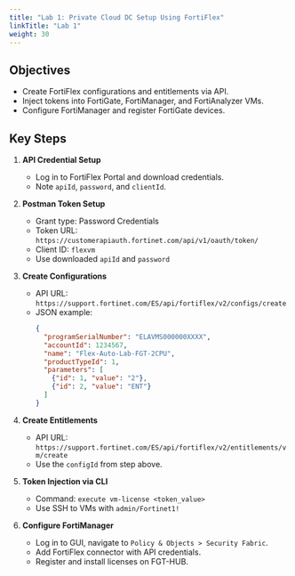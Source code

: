 ```yaml
---
title: "Lab 1: Private Cloud DC Setup Using FortiFlex"
linkTitle: "Lab 1"
weight: 30
---
```


## Objectives

- Create FortiFlex configurations and entitlements via API.
- Inject tokens into FortiGate, FortiManager, and FortiAnalyzer VMs.
- Configure FortiManager and register FortiGate devices.

## Key Steps

1. **API Credential Setup**
   - Log in to FortiFlex Portal and download credentials.
   - Note `apiId`, `password`, and `clientId`.

2. **Postman Token Setup**
   - Grant type: Password Credentials
   - Token URL: `https://customerapiauth.fortinet.com/api/v1/oauth/token/`
   - Client ID: `flexvm`
   - Use downloaded `apiId` and `password`

3. **Create Configurations**
   - API URL: `https://support.fortinet.com/ES/api/fortiflex/v2/configs/create`
   - JSON example:
     ```json
     {
       "programSerialNumber": "ELAVMS000000XXXX",
       "accountId": 1234567,
       "name": "Flex-Auto-Lab-FGT-2CPU",
       "productTypeId": 1,
       "parameters": [
         {"id": 1, "value": "2"},
         {"id": 2, "value": "ENT"}
       ]
     }
     ```

4. **Create Entitlements**
   - API URL: `https://support.fortinet.com/ES/api/fortiflex/v2/entitlements/vm/create`
   - Use the `configId` from step above.

5. **Token Injection via CLI**
   - Command: `execute vm-license <token_value>`
   - Use SSH to VMs with `admin/Fortinet1!`

6. **Configure FortiManager**
   - Log in to GUI, navigate to `Policy & Objects > Security Fabric`.
   - Add FortiFlex connector with API credentials.
   - Register and install licenses on FGT-HUB.
